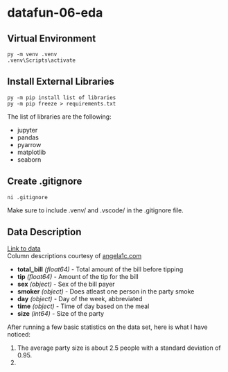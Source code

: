 # datafun-06-eda

## Virtual Environment
```shell
py -m venv .venv
.venv\Scripts\activate
```

## Install External Libraries
```shell
py -m pip install list of libraries
py -m pip freeze > requirements.txt
```
The list of libraries are the following:
-  jupyter
-  pandas
-  pyarrow
-  matplotlib
-  seaborn

## Create .gitignore
```shell
ni .gitignore
```
Make sure to include .venv/ and .vscode/ in the .gitignore file.

## Data Description
[Link to data](https://github.com/mwaskom/seaborn-data/blob/master/tips.csv)<br>
Column descriptions courtesy of [angela1c.com](https://www.angela1c.com/projects/tips-project-files/part1/#:~:text=According%20to%20the%20tips%20dataset,months%20working%20in%20one%20restaurant.)
-  **total_bill** *(float64)* - Total amount of the bill before tipping
-  **tip** *(float64)* - Amount of the tip for the bill
-  **sex** *(object)* - Sex of the bill payer
-  **smoker** *(object)* - Does atleast one person in the party smoke
-  **day** *(object)* - Day of the week, abbreviated
-  **time** *(object)* - Time of day based on the meal
-  **size** *(int64)* - Size of the party

After running a few basic statistics on the data set, here is what I have noticed:
1. The average party size is about 2.5 people with a standard deviation of 0.95.
2. 